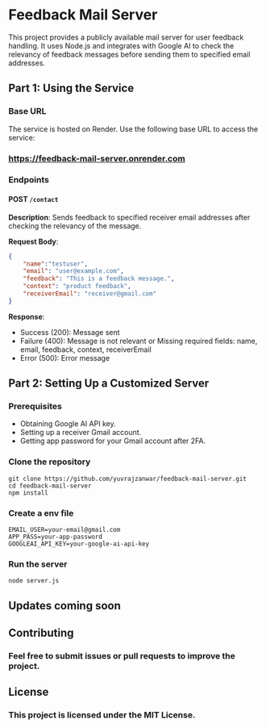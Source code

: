 # Feedback Mail Server

This project provides a publicly available mail server for user feedback handling. It uses Node.js and integrates with Google AI to check the relevancy of feedback messages before sending them to specified email addresses.

## Part 1: Using the Service

### Base URL
The service is hosted on Render. Use the following base URL to access the service:
### https://feedback-mail-server.onrender.com


### Endpoints

#### POST `/contact`

**Description**: Sends feedback to specified receiver email addresses after checking the relevancy of the message.

**Request Body**:
```json
{   
    "name":"testuser",
    "email": "user@example.com",
    "feedback": "This is a feedback message.",
    "context": "product feedback",
    "receiverEmail": "receiver@gmail.com"
}
```
**Response**:

- Success (200): Message sent
- Failure (400): Message is not relevant or Missing required fields: name, email, feedback, context, receiverEmail
- Error (500): Error message

## Part 2: Setting Up a Customized Server

### Prerequisites
- Obtaining Google AI API key.
- Setting up a receiver Gmail account.
- Getting app password for your Gmail account after 2FA.


### Clone the repository 
```terminal
git clone https://github.com/yuvrajzanwar/feedback-mail-server.git
cd feedback-mail-server
npm install
```
### Create a env file
```.env
EMAIL_USER=your-email@gmail.com
APP_PASS=your-app-password
GOOGLEAI_API_KEY=your-google-ai-api-key
```
### Run the server
```terminal
node server.js
```
## Updates coming soon

## Contributing
### Feel free to submit issues or pull requests to improve the project.

## License
### This project is licensed under the MIT License.

